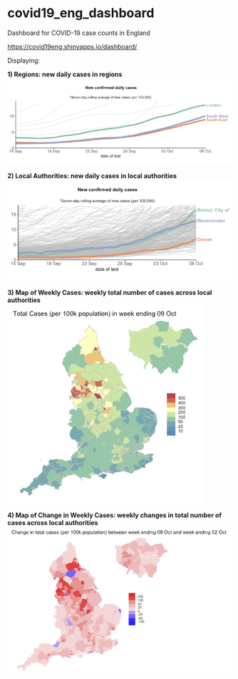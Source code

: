 # covid19_eng_dashboard

Dashboard for COVID-19 case counts in England

https://covid19eng.shinyapps.io/dashboard/

Displaying:

**1) Regions: new daily cases in regions**
![Regions](./screenshots/Regions.png)

**2) Local Authorities: new daily cases in local authorities**
![LocalAuth](./screenshots/Local.png)

**3) Map of Weekly Cases: weekly total number of cases across local authorities**
![Map](./screenshots/Map.png)

**4) Map of Change in Weekly Cases: weekly changes in total number of cases across local authorities**
![MapChanges](./screenshots/MapChange.png)
